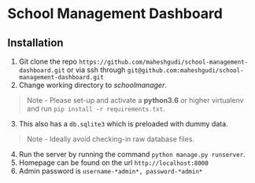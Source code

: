 School Management Dashboard
===========================

Installation
-------------

1. Git clone the repo `https://github.com/maheshgudi/school-management-dashboard.git` or via ssh through `git@github.com:maheshgudi/school-management-dashboard.git`
2. Change working directory to *schoolmanager*.
> Note - Please set-up and activate a **python3.6** or higher virtualenv and run `pip install -r requirements.txt`.
3. This also has a `db.sqlite3` which is preloaded with dummy data. 
> Note - Ideally avoid checking-in raw database files.
4. Run the server by running the command ```python manage.py runserver```.
5. Homepage can be found on the url `http://localhost:8000`
6. Admin password is `username-*admin*, password-*admin*`